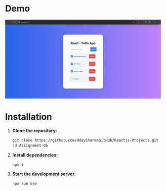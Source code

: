 # Demo
![alt](public/demoImage.png)

# Installation
1. **Clone the repository:**

    ```bash
    git clone https://github.com/UdaySharmaGitHub/Reactjs-Projects.git
    cd Assignment-06
    ```

2. **Install dependencies:**

    ```bash
    npm i
    ```

3. **Start the development server:**

    ```bash
    npm run dev
    ```
